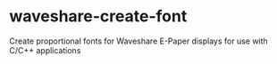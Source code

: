 # waveshare-create-font
Create proportional fonts for Waveshare E-Paper displays for use with C/C++ applications
